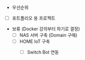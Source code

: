 
- 우선순위
	
- [ ] 포트폴리오 용 프로젝트
- 보류 (Docker 강의부터 하기로 결정)
	- [ ] NAS 서버 구축 (Domain 구매)
	- [ ] HOME IoT 구축
		- [ ] Switch Bot 연동




